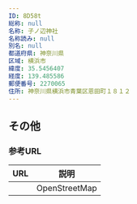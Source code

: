 ```yaml
---
ID: 8D58t
総称: null
名称: 子ノ辺神社
名称読み: null
別名: null
都道府県: 神奈川県
区域: 横浜市
緯度: 35.5456407
経度: 139.485586
郵便番号: 2270065
住所: 神奈川県横浜市青葉区恩田町１８１２
---
```


## その他

### 参考URL

| URL | 説明          |
| --- | ------------- |
|     | OpenStreetMap |
